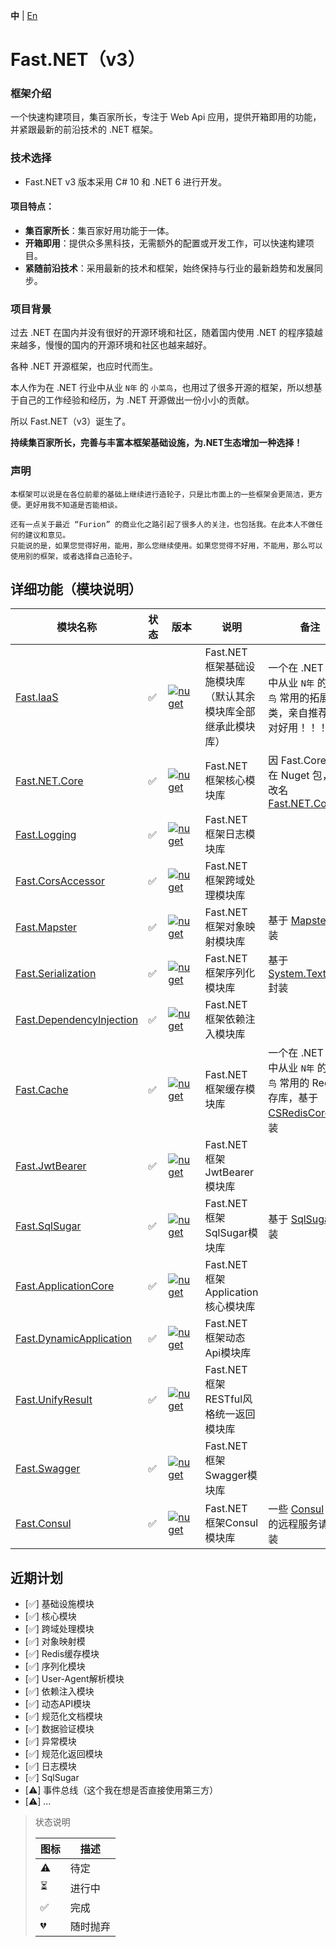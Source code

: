 **中** | [En](https://github.com/Net-18K/Fast.NET/tree/master/backend/Fast.NET)

# Fast.NET（v3）

### 框架介绍

一个快速构建项目，集百家所长，专注于 Web Api 应用，提供开箱即用的功能，并紧跟最新的前沿技术的 .NET 框架。

### 技术选择

- Fast.NET v3 版本采用 C# 10 和 .NET 6 进行开发。

#### 项目特点：

- **集百家所长**：集百家好用功能于一体。
- **开箱即用**：提供众多黑科技，无需额外的配置或开发工作，可以快速构建项目。
- **紧随前沿技术**：采用最新的技术和框架，始终保持与行业的最新趋势和发展同步。

### 项目背景

过去 .NET 在国内并没有很好的开源环境和社区，随着国内使用 .NET 的程序猿越来越多，慢慢的国内的开源环境和社区也越来越好。

各种 .NET 开源框架，也应时代而生。

本人作为在 .NET 行业中从业 `N年` 的 `小菜鸟`，也用过了很多开源的框架，所以想基于自己的工作经验和经历，为 .NET 开源做出一份小小的贡献。

所以 Fast.NET（v3）诞生了。

**持续集百家所长，完善与丰富本框架基础设施，为.NET生态增加一种选择！**

### 声明

```
本框架可以说是在各位前辈的基础上继续进行造轮子，只是比市面上的一些框架会更简洁，更方便。更好用我不知道是否能相谈。

还有一点关于最近 “Furion” 的商业化之路引起了很多人的关注，也包括我。在此本人不做任何的建议和意见。
只能说的是，如果您觉得好用，能用，那么您继续使用。如果您觉得不好用，不能用，那么可以使用别的框架，或者选择自己造轮子。
```

## 详细功能（模块说明）

| 模块名称 | 状态 | 版本 | 说明 | 备注 |
| ------  | --- | ---- | --- | --- |
| [Fast.IaaS](https://gitee.com/Net-18K/Fast.NET/tree/master/backend/Fast.NET/IaaS) | ✅ | [![nuget](https://img.shields.io/nuget/v/Fast.IaaS.svg?cacheSeconds=10800)](https://www.nuget.org/packages/Fast.IaaS) | Fast.NET 框架基础设施模块库 （默认其余模块库全部继承此模块库） | 一个在 .NET 行业中从业 `N年` 的 `小菜鸟` 常用的拓展工具类，亲自推荐，绝对好用！！！ |
| [Fast.NET.Core](https://gitee.com/Net-18K/Fast.NET/tree/master/backend/Fast.NET/Core) | ✅ | [![nuget](https://img.shields.io/nuget/v/Fast.NET.Core.svg?cacheSeconds=10800)](https://www.nuget.org/packages/Fast.NET.Core) | Fast.NET 框架核心模块库 | 因 Fast.Core 已存在 Nuget 包，故改名 [Fast.NET.Core](https://gitee.com/Net-18K/Fast.NET/tree/master/backend/Fast.NET.NET/Core) |
| [Fast.Logging](https://gitee.com/Net-18K/Fast.NET/tree/master/backend/Fast.NET/Logging) | ✅ | [![nuget](https://img.shields.io/nuget/v/Fast.Logging.svg?cacheSeconds=10800)](https://www.nuget.org/packages/Fast.Logging) | Fast.NET 框架日志模块库 |  |
| [Fast.CorsAccessor](https://gitee.com/Net-18K/Fast.NET/tree/master/backend/Fast.NET/CorsAccessor) | ✅ | [![nuget](https://img.shields.io/nuget/v/Fast.CorsAccessor.svg?cacheSeconds=10800)](https://www.nuget.org/packages/Fast.CorsAccessor) | Fast.NET 框架跨域处理模块库 | |
| [Fast.Mapster](https://gitee.com/Net-18K/Fast.NET/tree/master/backend/Fast.NET/Mapster) | ✅ | [![nuget](https://img.shields.io/nuget/v/Fast.Mapster.svg?cacheSeconds=10800)](https://www.nuget.org/packages/Fast.Mapster) | Fast.NET 框架对象映射模块库 | 基于 [Mapster](https://github.com/MapsterMapper/Mapster) 封装 |
| [Fast.Serialization](https://gitee.com/Net-18K/Fast.NET/tree/master/backend/Fast.NET/Serialization) | ✅ | [![nuget](https://img.shields.io/nuget/v/Fast.Serialization.svg?cacheSeconds=10800)](https://www.nuget.org/packages/Fast.Serialization) | Fast.NET 框架序列化模块库 | 基于 [System.Text.Json](https://learn.microsoft.com/zh-cn/dotnet/api/system.text.json) 封装 |
| [Fast.DependencyInjection](https://gitee.com/Net-18K/Fast.NET/tree/master/backend/Fast.NET/DependencyInjection) | ✅ | [![nuget](https://img.shields.io/nuget/v/Fast.DependencyInjection.svg?cacheSeconds=10800)](https://www.nuget.org/packages/Fast.DependencyInjection) | Fast.NET 框架依赖注入模块库 |  |
| [Fast.Cache](https://gitee.com/Net-18K/Fast.NET/tree/master/backend/Fast.NET/Cache) | ✅ | [![nuget](https://img.shields.io/nuget/v/Fast.Cache.svg?cacheSeconds=10800)](https://www.nuget.org/packages/Fast.Cache) | Fast.NET 框架缓存模块库 | 一个在 .NET 行业中从业 `N年` 的 `小菜鸟` 常用的 Redis 缓存库，基于 [CSRedisCore](https://github.com/2881099/csredis) 封装 |
| [Fast.JwtBearer](https://gitee.com/Net-18K/Fast.NET/tree/master/backend/Fast.NET/JwtBearer) | ✅ | [![nuget](https://img.shields.io/nuget/v/Fast.JwtBearer.svg?cacheSeconds=10800)](https://www.nuget.org/packages/Fast.JwtBearer) | Fast.NET 框架 JwtBearer 模块库 |  |
| [Fast.SqlSugar](https://gitee.com/Net-18K/Fast.NET/tree/master/backend/Fast.NET/SqlSugar) | ✅ | [![nuget](https://img.shields.io/nuget/v/Fast.SqlSugar.svg?cacheSeconds=10800)](https://www.nuget.org/packages/Fast.SqlSugar) | Fast.NET 框架SqlSugar模块库 | 基于 [SqlSugar](https://gitee.com/dotnetchina/SqlSugar) 封装 |
| [Fast.ApplicationCore](https://gitee.com/Net-18K/Fast.NET/tree/master/backend/Fast.NET/ApplicationCore) | ✅ | [![nuget](https://img.shields.io/nuget/v/Fast.ApplicationCore.svg?cacheSeconds=10800)](https://www.nuget.org/packages/Fast.ApplicationCore) | Fast.NET 框架Application核心模块库 |  |
| [Fast.DynamicApplication](https://gitee.com/Net-18K/Fast.NET/tree/master/backend/Fast.NET/DynamicApplication) | ✅ | [![nuget](https://img.shields.io/nuget/v/Fast.DynamicApplication.svg?cacheSeconds=10800)](https://www.nuget.org/packages/Fast.DynamicApplication) | Fast.NET 框架动态Api模块库 |  |
| [Fast.UnifyResult](https://gitee.com/Net-18K/Fast.NET/tree/master/backend/Fast.NET/UnifyResult) | ✅ | [![nuget](https://img.shields.io/nuget/v/Fast.UnifyResult.svg?cacheSeconds=10800)](https://www.nuget.org/packages/Fast.UnifyResult) | Fast.NET 框架RESTful风格统一返回模块库 |  |
| [Fast.Swagger](https://gitee.com/Net-18K/Fast.NET/tree/master/backend/Fast.NET/Swagger) | ✅ | [![nuget](https://img.shields.io/nuget/v/Fast.Swagger.svg?cacheSeconds=10800)](https://www.nuget.org/packages/Fast.Swagger) | Fast.NET 框架Swagger模块库 |  |
| [Fast.Consul](https://gitee.com/Net-18K/Fast.NET/tree/master/backend/Fast.NET/Consul) | ✅ | [![nuget](https://img.shields.io/nuget/v/Fast.Consul.svg?cacheSeconds=10800)](https://www.nuget.org/packages/Fast.Consul) | Fast.NET 框架Consul模块库 | 一些 [Consul](https://github.com/hashicorp/consul) 常用的远程服务请求封装 |

## 近期计划

- [✅] 基础设施模块
- [✅] 核心模块
- [✅] 跨域处理模块
- [✅] 对象映射模
- [✅] Redis缓存模块
- [✅] 序列化模块
- [✅] User-Agent解析模块
- [✅] 依赖注入模块
- [✅] 动态API模块
- [✅] 规范化文档模块
- [✅] 数据验证模块
- [✅] 异常模块
- [✅] 规范化返回模块
- [✅] 日志模块
- [✅] SqlSugar
- [⚠️] 事件总线（这个我在想是否直接使用第三方）
- [⚠️] ...

> 状态说明
>
> | 图标 | 描述     |
> | ---- | -------- |
> | ⚠️   | 待定     |
> | ⏳   | 进行中   |
> | ✅   | 完成     |
> | 💔   | 随时抛弃 |